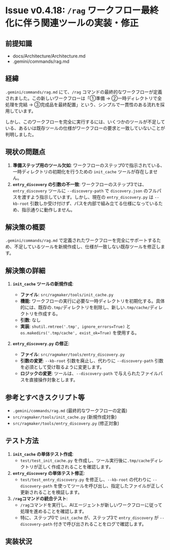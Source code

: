 # Issue v0.4.18: `/rag` ワークフロー最終化に伴う関連ツールの実装・修正

## 前提知識
- docs/Architecture/Architecture.md
- .gemini/commands/rag.md

## 経緯
`.gemini/commands/rag.md` にて、`/rag` コマンドの最終的なワークフローが定義されました。この新しいワークフローは「①準備 → ②一時ディレクトリで全処理を完結 → ③完成品を最終配置」という、シンプルで一貫性のある流れを採用しています。

しかし、このワークフローを完全に実行するには、いくつかのツールが不足している、あるいは既存ツールの仕様がワークフローの要求と一致していないことが判明しました。

## 現状の問題点
1.  **準備ステップ用のツール欠如**: ワークフローのステップ0で指示されている、一時ディレクトリの初期化を行うための `init_cache` ツールが存在しません。
2.  **`entry_discovery` の引数の不一致**: ワークフローのステップ3では、`entry_discovery` ツールに `--discovery-path` で `discovery.json` のフルパスを渡すよう指示しています。しかし、現在の `entry_discovery.py` は `--kb-root` 引数しか受け付けず、パスを内部で組み立てる仕様になっているため、指示通りに動作しません。

## 解決策の概要
`.gemini/commands/rag.md` で定義されたワークフローを完全にサポートするため、不足しているツールを新規作成し、仕様が一致しない既存ツールを修正します。

## 解決策の詳細
1.  **`init_cache` ツールの新規作成**:
    -   **ファイル**: `src/ragmaker/tools/init_cache.py`
    -   **機能**: ワークフローの実行に必要な一時ディレクトリを初期化する。具体的には、既存の`.tmp/`ディレクトリを削除し、新しい`.tmp/cache/`ディレクトリを作成する。
    -   **引数**: なし
    -   **実装**: `shutil.rmtree('.tmp', ignore_errors=True)` と `os.makedirs('.tmp/cache', exist_ok=True)` を使用する。

2.  **`entry_discovery.py` の修正**:
    -   **ファイル**: `src/ragmaker/tools/entry_discovery.py`
    -   **引数の変更**: `--kb-root` 引数を廃止し、代わりに `--discovery-path` 引数を必須として受け取るように変更します。
    -   **ロジックの変更**: ツールは、`--discovery-path` で与えられたファイルパスを直接操作対象とします。

## 参考とすべきスクリプト等
- `.gemini/commands/rag.md` (最終的なワークフローの定義)
- `src/ragmaker/tools/init_cache.py` (新規作成対象)
- `src/ragmaker/tools/entry_discovery.py` (修正対象)

## テスト方法
1.  **`init_cache` の単体テスト作成**:
    -   `test/test_init_cache.py` を作成し、ツール実行後に`.tmp/cache`ディレクトリが正しく作成されることを確認します。
2.  **`entry_discovery` の単体テスト修正**:
    -   `test/test_entry_discovery.py` を修正し、`--kb-root` の代わりに `--discovery-path` を使ってツールを呼び出し、指定したファイルが正しく更新されることを検証します。
3.  **`/rag`コマンドの統合テスト**:
    -   `/rag`コマンドを実行し、AIエージェントが新しいワークフローに従って処理を進めることを確認します。
    -   特に、ステップ0で `init_cache` が、ステップ3で `entry_discovery` が `--discovery-path` 付きで呼び出されることをログで確認します。

## 実装状況
